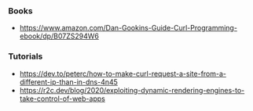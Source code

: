 ### Books

- https://www.amazon.com/Dan-Gookins-Guide-Curl-Programming-ebook/dp/B07ZS294W6

### Tutorials

- https://dev.to/peterc/how-to-make-curl-request-a-site-from-a-different-ip-than-in-dns-4n45
- https://r2c.dev/blog/2020/exploiting-dynamic-rendering-engines-to-take-control-of-web-apps
